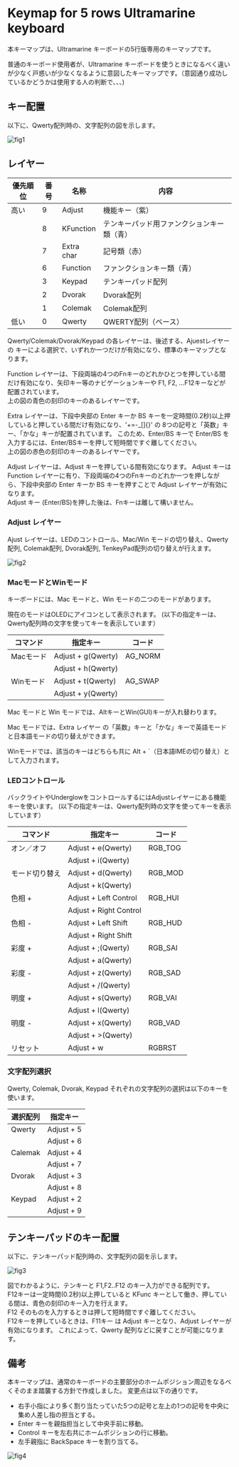 # Keymap for 5 rows Ultramarine keyboard

本キーマップは、Ultramarine キーボードの5行版専用のキーマップです。

普通のキーボード使用者が、Ultramarine キーボードを使うときになるべく違いが少なく戸惑いが少なくなるように意図したキーマップです。（意図通り成功しているかどうかは使用する人の判断で、、、)

## キー配置
以下に、Qwerty配列時の、文字配列の図を示します。

![fig1](https://gist.github.com/mtei/c81a3688206aa50996339cb9ced4751d/raw/827632dda7db87cf88d41a0d3b476c5962c29213/ultramarine-five_rows_r3.png)

## レイヤー

|優先順位|番号|名称|内容|
| ---- | ---- | --- | --- |
|高い|9|Adjust|機能キー（紫）|
||8|KFunction|テンキーパッド用ファンクションキー類（青）|
||7|Extra char|記号類（赤）|
||6|Function|ファンクションキー類（青）|
||3|Keypad|テンキーパッド配列|
||2|Dvorak|Dvorak配列|
||1|Colemak|Colemak配列|
|低い|0|Qwerty|QWERTY配列（ベース）|

Qwerty/Colemak/Dvorak/Keypad の各レイヤーは、後述する、Ajuestレイヤーの キーによる選択で、いずれか一つだけが有効になり、標準のキーマップとなります。

Function レイヤーは、下段両端の4つのFnキーのどれかひとつを押している間だけ有効になり、矢印キー等のナビゲーションキーや F1, F2, ...F12キーなどが配置されています。  
上の図の青色の刻印のキーのあるレイヤーです。

Extra レイヤーは、下段中央部の Enter キーか BS キーを一定時間(0.2秒)以上押していると押している間だけ有効になり、'+=-_[]{}' の 8つの記号と「英数」キー、「かな」キーが配置されています。
このため、Enter/BS キーで Enter/BS を入力するには、Enter/BSキーを押して短時間ですぐ離してください。  
上の図の赤色の刻印のキーのあるレイヤーです。

Adjust レイヤーは、Adjust キーを押している間有効になります。
Adjust キーは Function レイヤーに有り、下段両端の4つのFnキーのどれか一つを押しながら、下段中央部の Enter キーか BS キーを押すことで Adjust レイヤーが有効になります。  
Adjust キー (Enter/BS)を押した後は、Fnキーは離して構いません。  

### Adjust レイヤー
Ajust レイヤーは、LEDのコントロール、Mac/Win モードの切り替え、Qwerty配列, Colemak配列, Dvorak配列, TenkeyPad配列の切り替えが行えます。

![fig2](https://gist.github.com/mtei/c81a3688206aa50996339cb9ced4751d/raw/827632dda7db87cf88d41a0d3b476c5962c29213/ultramarine-five_rows_r3adj.png)

### MacモードとWinモード
キーボードには、Mac モードと、Win モードの二つのモードがあります。

現在のモードはOLEDにアイコンとして表示されます。
(以下の指定キーは、Qwerty配列時の文字を使ってキーを表示しています）

|コマンド|指定キー|コード|
| ---- | ---- | --- |
|Macモード|Adjust + g(Qwerty)|AG_NORM|
|        |Adjust + h(Qwerty)|       |
|Winモード|Adjust + t(Qwerty)|AG_SWAP|
|        |Adjust + y(Qwerty)|       |

Mac モードと Win モードでは、AltキーとWin(GUI)キーが入れ替わります。

Mac モードでは、Extra レイヤー の「英数」キーと「かな」キーで英語モードと日本語モードの切り替えができます。

Winモードでは、該当のキーはどちらも共に Alt + `（日本語IMEの切り替え）として入力されます。

### LEDコントロール

バックライトやUnderglowをコントロールするにはAdjustレイヤーにある機能キーを使います。
(以下の指定キーは、Qwerty配列時の文字を使ってキーを表示しています）

|コマンド|指定キー|コード|
| ---- | ---- | --- |
|オン／オフ|Adjust + e(Qwerty)|RGB_TOG|
|      |Adjust + i(Qwerty)|       |
|モード切り替え|Adjust + d(Qwerty) |RGB_MOD|
|           |Adjust + k(Qwerty)|       |
|色相 +|Adjust + Left Control|RGB_HUI|
|     |Adjust + Right Control|       |
|色相 -|Adjust + Left Shift  |RGB_HUD|
|     |Adjust + Right Shift  |       |
|彩度 +|Adjust + ;(Qwerty)   |RGB_SAI|
|     |Adjust + a(Qwerty)   |       |
|彩度 -|Adjust + z(Qwerty)  |RGB_SAD|
|     |Adjust + /(Qwerty)  |       |
|明度 +|Adjust + s(Qwerty)  |RGB_VAI|
|     |Adjust + l(Qwerty)  |       |
|明度 -|Adjust + x(Qwerty)  |RGB_VAD|
|     |Adjust + >(Qwerty)  |       |
|リセット|Adjust + w|RGBRST|

### 文字配列選択
Qwerty, Colemak, Dvorak, Keypad それぞれの文字配列の選択は以下のキーを使います。

|選択配列|指定キー|
| ---- | ---- |
|Qwerty | Adjust + 5 |
|       | Adjust + 6 |
|Calemak| Adjust + 4 |
|       | Adjust + 7 |
|Dvorak | Adjust + 3 |
|       | Adjust + 8 |
|Keypad | Adjust + 2 |
|       | Adjust + 9 |

## テンキーパッドのキー配置
以下に、テンキーパッド配列時の、文字配列の図を示します。

![fig3](https://gist.github.com/mtei/c81a3688206aa50996339cb9ced4751d/raw/827632dda7db87cf88d41a0d3b476c5962c29213/ultramarine-five_rows_r3key.png)

図でわかるように、テンキーと F1,F2..F12 のキー入力ができる配列です。  
F12キーは一定時間(0.2秒)以上押していると KFunc キーとして働き、押している間は、青色の刻印のキー入力を行えます。  
F12 そのものを入力するときは押して短時間ですぐ離してください。  
F12キーを押しているときは、F11キー は Adjust キーとなり、Adjust レイヤーが有効になります。
これによって、Qwerty 配列などに戻すことが可能になります。

## 備考
本キーマップは、通常のキーボードの主要部分のホームポジション周辺をなるべくそのまま踏襲する方針で作成しました。
変更点は以下の通りです。

 * 右手小指により多く割り当たっていた5つの記号と左上の1つの記号を中央に集め人差し指の担当とする。
 * Enter キーを親指担当として中央手前に移動。
 * Control キーを左右共にホームポジションの行に移動。
 * 左手親指に BackSpace キーを割り当てる。

![fig4](https://gist.github.com/mtei/c81a3688206aa50996339cb9ced4751d/raw/d6e9af7684c051de4744b9dee9cd96b762bf4e2d/five_rows_making2.jpg)
